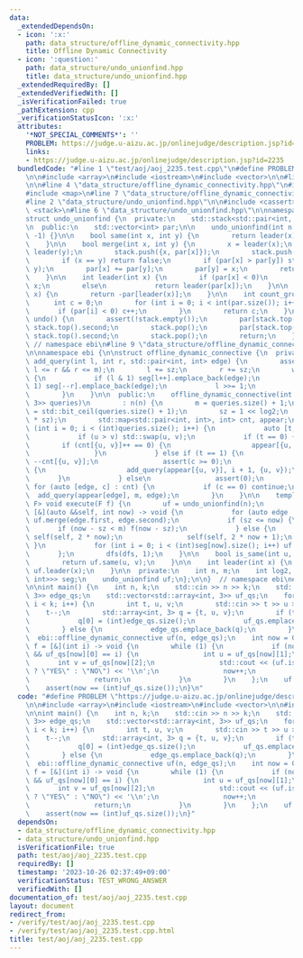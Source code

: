 ```yaml
---
data:
  _extendedDependsOn:
  - icon: ':x:'
    path: data_structure/offline_dynamic_connectivity.hpp
    title: Offline Dynamic Connectivity
  - icon: ':question:'
    path: data_structure/undo_unionfind.hpp
    title: data_structure/undo_unionfind.hpp
  _extendedRequiredBy: []
  _extendedVerifiedWith: []
  _isVerificationFailed: true
  _pathExtension: cpp
  _verificationStatusIcon: ':x:'
  attributes:
    '*NOT_SPECIAL_COMMENTS*': ''
    PROBLEM: https://judge.u-aizu.ac.jp/onlinejudge/description.jsp?id=2235
    links:
    - https://judge.u-aizu.ac.jp/onlinejudge/description.jsp?id=2235
  bundledCode: "#line 1 \"test/aoj/aoj_2235.test.cpp\"\n#define PROBLEM \"https://judge.u-aizu.ac.jp/onlinejudge/description.jsp?id=2235\"\
    \n\n#include <array>\n#include <iostream>\n#include <vector>\n\n#line 2 \"data_structure/offline_dynamic_connectivity.hpp\"\
    \n\n#line 4 \"data_structure/offline_dynamic_connectivity.hpp\"\n#include <bit>\n\
    #include <map>\n#line 7 \"data_structure/offline_dynamic_connectivity.hpp\"\n\n\
    #line 2 \"data_structure/undo_unionfind.hpp\"\n\n#include <cassert>\n#include\
    \ <stack>\n#line 6 \"data_structure/undo_unionfind.hpp\"\n\nnamespace ebi {\n\n\
    struct undo_unionfind {\n  private:\n    std::stack<std::pair<int, int> > stack;\n\
    \n  public:\n    std::vector<int> par;\n\n    undo_unionfind(int n = 0) : par(n,\
    \ -1) {}\n\n    bool same(int x, int y) {\n        return leader(x) == leader(y);\n\
    \    }\n\n    bool merge(int x, int y) {\n        x = leader(x);\n        y =\
    \ leader(y);\n        stack.push({x, par[x]});\n        stack.push({y, par[y]});\n\
    \        if (x == y) return false;\n        if (par[x] > par[y]) std::swap(x,\
    \ y);\n        par[x] += par[y];\n        par[y] = x;\n        return true;\n\
    \    }\n\n    int leader(int x) {\n        if (par[x] < 0)\n            return\
    \ x;\n        else\n            return leader(par[x]);\n    }\n\n    int size(int\
    \ x) {\n        return -par[leader(x)];\n    }\n\n    int count_group() {\n  \
    \      int c = 0;\n        for (int i = 0; i < int(par.size()); i++) {\n     \
    \       if (par[i] < 0) c++;\n        }\n        return c;\n    }\n\n    void\
    \ undo() {\n        assert(!stack.empty());\n        par[stack.top().first] =\
    \ stack.top().second;\n        stack.pop();\n        par[stack.top().first] =\
    \ stack.top().second;\n        stack.pop();\n        return;\n    }\n};\n\n} \
    \ // namespace ebi\n#line 9 \"data_structure/offline_dynamic_connectivity.hpp\"\
    \n\nnamespace ebi {\n\nstruct offline_dynamic_connective {\n  private:\n    void\
    \ add_query(int l, int r, std::pair<int, int> edge) {\n        assert(0 <= l &&\
    \ l <= r && r <= m);\n        l += sz;\n        r += sz;\n        while (l < r)\
    \ {\n            if (l & 1) seg[l++].emplace_back(edge);\n            if (r &\
    \ 1) seg[--r].emplace_back(edge);\n            l >>= 1;\n            r >>= 1;\n\
    \        }\n    }\n\n  public:\n    offline_dynamic_connective(int n, std::vector<std::array<int,\
    \ 3>> queries)\n        : n(n) {\n        m = queries.size() + 1;\n        log2\
    \ = std::bit_ceil(queries.size() + 1);\n        sz = 1 << log2;\n        seg.resize(2\
    \ * sz);\n        std::map<std::pair<int, int>, int> cnt, appear;\n        for\
    \ (int i = 0; i < (int)queries.size(); i++) {\n            auto [t, u, v] = queries[i];\n\
    \            if (u > v) std::swap(u, v);\n            if (t == 0) {\n        \
    \        if (cnt[{u, v}]++ == 0) {\n                    appear[{u, v}] = i + 1;\n\
    \                }\n            } else if (t == 1) {\n                int c =\
    \ --cnt[{u, v}];\n                assert(c >= 0);\n                if (c == 0)\
    \ {\n                    add_query(appear[{u, v}], i + 1, {u, v});\n         \
    \       }\n            } else\n                assert(0);\n        }\n       \
    \ for (auto [edge, c] : cnt) {\n            if (c == 0) continue;\n          \
    \  add_query(appear[edge], m, edge);\n        }\n    }\n\n    template <class\
    \ F> void execute(F f) {\n        uf = undo_unionfind(n);\n        auto dfs =\
    \ [&](auto &&self, int now) -> void {\n            for (auto edge : seg[now])\
    \ uf.merge(edge.first, edge.second);\n            if (sz <= now) {\n         \
    \       if (now - sz < m) f(now - sz);\n            } else {\n               \
    \ self(self, 2 * now);\n                self(self, 2 * now + 1);\n           \
    \ }\n            for (int i = 0; i < (int)seg[now].size(); i++) uf.undo();\n \
    \       };\n        dfs(dfs, 1);\n    }\n\n    bool is_same(int u, int v) {\n\
    \        return uf.same(u, v);\n    }\n\n    int leader(int x) {\n        return\
    \ uf.leader(x);\n    }\n\n  private:\n    int n, m;\n    int log2, sz;\n    std::vector<std::vector<std::pair<int,\
    \ int>>> seg;\n    undo_unionfind uf;\n};\n\n}  // namespace ebi\n#line 8 \"test/aoj/aoj_2235.test.cpp\"\
    \n\nint main() {\n    int n, k;\n    std::cin >> n >> k;\n    std::vector<std::array<int,\
    \ 3>> edge_qs;\n    std::vector<std::array<int, 3>> uf_qs;\n    for (int i = 0;\
    \ i < k; i++) {\n        int t, u, v;\n        std::cin >> t >> u >> v;\n    \
    \    t--;\n        std::array<int, 3> q = {t, u, v};\n        if (t == 2) {\n\
    \            q[0] = (int)edge_qs.size();\n            uf_qs.emplace_back(q);\n\
    \        } else {\n            edge_qs.emplace_back(q);\n        }\n    }\n  \
    \  ebi::offline_dynamic_connective uf(n, edge_qs);\n    int now = 0;\n    auto\
    \ f = [&](int i) -> void {\n        while (1) {\n            if (now < (int)uf_qs.size()\
    \ && uf_qs[now][0] == i) {\n                int u = uf_qs[now][1];\n         \
    \       int v = uf_qs[now][2];\n                std::cout << (uf.is_same(u, v)\
    \ ? \"YES\" : \"NO\") << '\\n';\n                now++;\n            } else {\n\
    \                return;\n            }\n        }\n    };\n    uf.execute(f);\n\
    \    assert(now == (int)uf_qs.size());\n}\n"
  code: "#define PROBLEM \"https://judge.u-aizu.ac.jp/onlinejudge/description.jsp?id=2235\"\
    \n\n#include <array>\n#include <iostream>\n#include <vector>\n\n#include \"../../data_structure/offline_dynamic_connectivity.hpp\"\
    \n\nint main() {\n    int n, k;\n    std::cin >> n >> k;\n    std::vector<std::array<int,\
    \ 3>> edge_qs;\n    std::vector<std::array<int, 3>> uf_qs;\n    for (int i = 0;\
    \ i < k; i++) {\n        int t, u, v;\n        std::cin >> t >> u >> v;\n    \
    \    t--;\n        std::array<int, 3> q = {t, u, v};\n        if (t == 2) {\n\
    \            q[0] = (int)edge_qs.size();\n            uf_qs.emplace_back(q);\n\
    \        } else {\n            edge_qs.emplace_back(q);\n        }\n    }\n  \
    \  ebi::offline_dynamic_connective uf(n, edge_qs);\n    int now = 0;\n    auto\
    \ f = [&](int i) -> void {\n        while (1) {\n            if (now < (int)uf_qs.size()\
    \ && uf_qs[now][0] == i) {\n                int u = uf_qs[now][1];\n         \
    \       int v = uf_qs[now][2];\n                std::cout << (uf.is_same(u, v)\
    \ ? \"YES\" : \"NO\") << '\\n';\n                now++;\n            } else {\n\
    \                return;\n            }\n        }\n    };\n    uf.execute(f);\n\
    \    assert(now == (int)uf_qs.size());\n}"
  dependsOn:
  - data_structure/offline_dynamic_connectivity.hpp
  - data_structure/undo_unionfind.hpp
  isVerificationFile: true
  path: test/aoj/aoj_2235.test.cpp
  requiredBy: []
  timestamp: '2023-10-26 02:37:49+09:00'
  verificationStatus: TEST_WRONG_ANSWER
  verifiedWith: []
documentation_of: test/aoj/aoj_2235.test.cpp
layout: document
redirect_from:
- /verify/test/aoj/aoj_2235.test.cpp
- /verify/test/aoj/aoj_2235.test.cpp.html
title: test/aoj/aoj_2235.test.cpp
---
```

